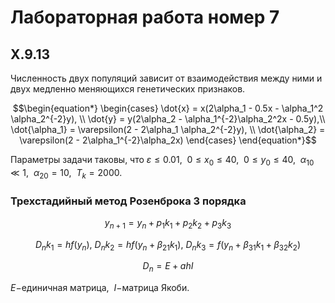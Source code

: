 # Лабораторная работа номер 7
## X.9.13
Численность двух популяций зависит от взаимодействия между ними и двух медленно меняющихся генетических признаков.

$$\begin{equation*} 
    \begin{cases}
        \dot{x} = x(2\alpha_1 - 0.5x - \alpha_1^2 \alpha_2^{-2}y), \\
        \dot{y} = y(2\alpha_2 - \alpha_1^{-2}\alpha_2^2x - 0.5y),\\
        \dot{\alpha_1} = \varepsilon(2 - 2\alpha_1 \alpha_2^{-2}y), \\
        \dot{\alpha_2} = \varepsilon(2 - 2\alpha_1^{-2}\alpha_2x)
    \end{cases}
\end{equation*}$$

Параметры задачи таковы, что $\varepsilon \leq 0.01$, $~0 \leq x_0 \leq 40$, $~0 \leq y_0 \leq 40$, $~\alpha_{10} \ll 1$, $~\alpha_{20} = 10$, $~T_k = 2000$.

### Трехстадийный метод Розенброка 3 порядка

$$ y_{n+1} = y_n + p_1k_1 + p_2k_2 + p_3k_3 $$

$$ D_nk_1 = hf(y_n),~ D_nk_2 = hf(y_n + \beta_{21}k_1),~ D_nk_3 = f(y_n + \beta_{31}k_1 + \beta_{32}k_2) $$

$$ D_n = E + ahI $$

$E -$единичная матрица, $~I -$матрица Якоби.